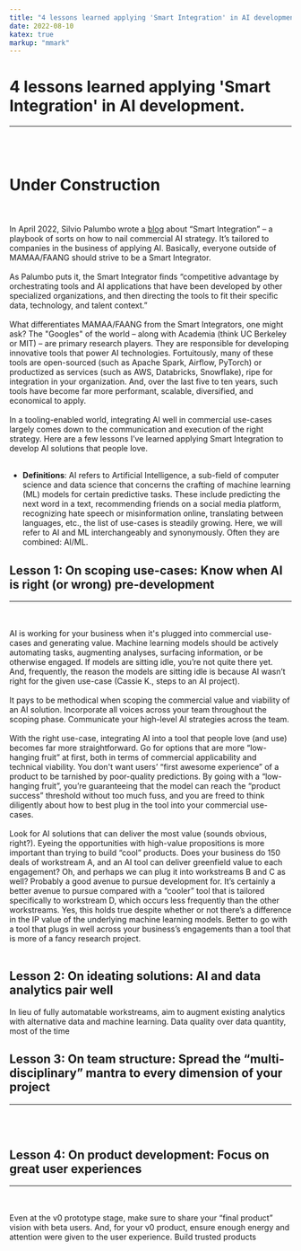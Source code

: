 ```yaml
---
title: "4 lessons learned applying 'Smart Integration' in AI development."
date: 2022-08-10
katex: true
markup: "mmark"
---
```


# 4 lessons learned applying 'Smart Integration' in AI development.
---
<br><br>
# **Under Construction**
<br><br>
In April 2022, Silvio Palumbo wrote a <a target="_blank" rel="noopener noreferrer" href="https://medium.com/bcggamma/smart-integration-four-levels-of-ai-maturity-and-why-its-ok-to-be-at-level-3-2af0c94c9614">blog</a> about “Smart Integration” – a playbook of sorts on how to nail commercial AI strategy. It’s tailored to companies in the business of applying AI. Basically, everyone outside of MAMAA/FAANG should strive to be a Smart Integrator.
<br><br>
As Palumbo puts it, the Smart Integrator finds “competitive advantage by orchestrating tools and AI applications that have been developed by other specialized organizations, and then directing the tools to fit their specific data, technology, and talent context.” 
<br><br>
What differentiates MAMAA/FAANG from the Smart Integrators, one might ask? The "Googles" of the world – along with Academia (think UC Berkeley or MIT) – are primary research players. They are responsible for developing innovative tools that power AI technologies. Fortuitously, many of these tools are open-sourced (such as Apache Spark, Airflow, PyTorch) or productized as services (such as AWS, Databricks, Snowflake), ripe for integration in your organization. And, over the last five to ten years, such tools have become far more performant, scalable, diversified, and economical to apply. 
<br><br>
In a tooling-enabled world, integrating AI well in commercial use-cases largely comes down to the communication and execution of the right strategy. Here are a few lessons I’ve learned applying Smart Integration to develop AI solutions that people love.
<br><br>
* **Definitions**: AI refers to Artificial Intelligence, a sub-field of computer science and data science that concerns the crafting of machine learning (ML) models for certain predictive tasks. These include predicting the next word in a text, recommending friends on a social media platform, recognizing hate speech or misinformation online, translating between languages, etc., the list of use-cases is steadily growing. Here, we will refer to AI and ML interchangeably and synonymously. Often they are combined: AI/ML.


## Lesson 1: On scoping use-cases: Know when AI is right (or wrong) pre-development

---
<br><br>
AI is working for your business when it's plugged into commercial use-cases and generating value. Machine learning models should be actively automating tasks, augmenting analyses, surfacing information, or be otherwise engaged. If models are sitting idle, you’re not quite there yet. And, frequently, the reason the models are sitting idle is because AI wasn’t right for the given use-case (Cassie K., steps to an AI project).
<br><br>
It pays to be methodical when scoping the commercial value and viability of an AI solution. Incorporate all voices across your team throughout the scoping phase. Communicate your high-level AI strategies across the team.
<br><br>
With the right use-case, integrating AI into a tool that people love (and use) becomes far more straightforward. Go for options that are more “low-hanging fruit” at first, both in terms of commercial applicability and technical viability. You don't want users’ “first awesome experience” of a product to be tarnished by poor-quality predictions. By going with a “low-hanging fruit”, you’re guaranteeing that the model can reach the “product success” threshold without too much fuss, and you are freed to think diligently about how to best plug in the tool into your commercial use-cases. 
<br><br>
Look for AI solutions that can deliver the most value (sounds obvious, right?). Eyeing the opportunities with high-value propositions is more important than trying to build “cool” products. Does your business do 150 deals of workstream A, and an AI tool can deliver greenfield value to each engagement? Oh, and perhaps we can plug it into workstreams B and C as well? Probably a good avenue to pursue development for. It’s certainly a better avenue to pursue compared with a “cooler”  tool that is tailored specifically to workstream D, which occurs less frequently than the other workstreams. Yes, this holds true despite whether or not there’s a difference in the IP value of the underlying machine learning models. Better to go with a tool that plugs in well across your business’s engagements than a tool that is more of a fancy research project.
<br><br>
## Lesson 2: On ideating solutions: AI and data analytics pair well
In lieu of fully automatable workstreams, aim to augment existing analytics with alternative data and machine learning. Data quality over data quantity, most of the time
## Lesson 3: On team structure: Spread the “multi-disciplinary” mantra to every dimension of your project
---
<br><br>
## Lesson 4: On product development: Focus on great user experiences
---
<br><br>
Even at the v0 prototype stage, make sure to share your “final product” vision with beta users. And, for your v0 product, ensure enough energy and attention were given to the user experience. Build trusted products

